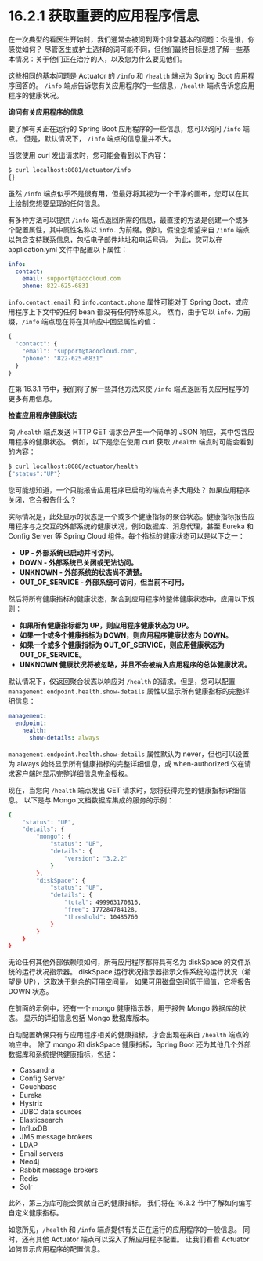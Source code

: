 # 16.2.1 获取重要的应用程序信息

在一次典型的看医生开始时，我们通常会被问到两个非常基本的问题：你是谁，你感觉如何？ 尽管医生或护士选择的词可能不同，但他们最终目标是想了解一些基本情况：关于他们正在治疗的人，以及您为什么要见他们。

这些相同的基本问题是 Actuator 的 `/info` 和 `/health` 端点为 Spring Boot 应用程序回答的。 `/info` 端点告诉您有关应用程序的一些信息，`/health` 端点告诉您应用程序的健康状况。

**询问有关应用程序的信息**

要了解有关正在运行的 Spring Boot 应用程序的一些信息，您可以询问 `/info` 端点。 但是，默认情况下， `/info` 端点的信息量并不大。

当您使用 curl 发出请求时，您可能会看到以下内容：

```bash
$ curl localhost:8081/actuator/info
{}
```

虽然 `/info` 端点似乎不是很有用，但最好将其视为一个干净的画布，您可以在其上绘制您想要呈现的任何信息。

有多种方法可以提供 `/info` 端点返回所需的信息，最直接的方法是创建一个或多个配置属性，其中属性名称以 `info.` 为前缀。例如，假设您希望来自 `/info` 端点以包含支持联系信息，包括电子邮件地址和电话号码。 为此，您可以在 application.yml 文件中配置以下属性：

```yaml
info:
  contact:
    email: support@tacocloud.com
    phone: 822-625-6831
```

`info.contact.email` 和 `info.contact.phone` 属性可能对于 Spring Boot，或应用程序上下文中的任何 bean 都没有任何特殊意义。 然而，由于它以 `info.` 为前缀，`/info` 端点现在将在其响应中回显属性的值：

```javascript
{
  "contact": {
    "email": "support@tacocloud.com",
    "phone": "822-625-6831"
  }
}
```

在第 16.3.1 节中，我们将了解一些其他方法来使 `/info` 端点返回有关应用程序的更多有用信息。

**检查应用程序健康状态**

向 `/health` 端点发送 HTTP GET 请求会产生一个简单的 JSON 响应，其中包含应用程序的健康状态。 例如，以下是您在使用 curl 获取 `/health` 端点时可能会看到的内容：

```bash
$ curl localhost:8080/actuator/health
{"status":"UP"}
```

您可能想知道，一个只能报告应用程序已启动的端点有多大用处？ 如果应用程序关闭，它会报告什么？

实际情况是，此处显示的状态是一个或多个健康指标的聚合状态。健康指标报告应用程序与之交互的外部系统的健康状况，例如数据库、消息代理，甚至 Eureka 和 Config Server 等 Spring Cloud 组件。每个指标的健康状态可以是以下之一：

* **UP - 外部系统已启动并可访问。**
* **DOWN - 外部系统已关闭或无法访问。**
* **UNKNOWN - 外部系统的状态尚不清楚。**
* **OUT\_OF\_SERVICE - 外部系统可访问，但当前不可用。**

然后将所有健康指标的健康状态，聚合到应用程序的整体健康状态中，应用以下规则：

* **如果所有健康指标都为 UP，则应用程序健康状态为 UP。**
* **如果一个或多个健康指标为 DOWN，则应用程序健康状态为 DOWN。**
* **如果一个或多个健康指标为 OUT\_OF\_SERVICE，则应用健康状态为 OUT\_OF\_SERVICE。**
* **UNKNOWN 健康状况将被忽略，并且不会被纳入应用程序的总体健康状况。**

默认情况下，仅返回聚合状态以响应对 `/health` 的请求。但是，您可以配置 `management.endpoint.health.show-details` 属性以显示所有健康指标的完整详细信息：

```yaml
management:
  endpoint:
    health:
      show-details: always
```

`management.endpoint.health.show-details` 属性默认为 never，但也可以设置为 always 始终显示所有健康指标的完整详细信息，或 when-authorized 仅在请求客户端时显示完整详细信息完全授权。

现在，当您向 `/health` 端点发出 GET 请求时，您将获得完整的健康指标详细信息。 以下是与 Mongo 文档数据库集成的服务的示例：

```bash
{
    "status": "UP",
    "details": {
        "mongo": {
            "status": "UP",
            "details": {
                "version": "3.2.2"
            }
        },
        "diskSpace": {
            "status": "UP",
            "details": {
                "total": 499963170816,
                "free": 177284784128,
                "threshold": 10485760
            }
        }
    }
}
```

无论任何其他外部依赖项如何，所有应用程序都将具有名为 diskSpace 的文件系统的运行状况指示器。 diskSpace 运行状况指示器指示文件系统的运行状况（希望是 UP），这取决于剩余的可用空间量。 如果可用磁盘空间低于阈值，它将报告 DOWN 状态。

在前面的示例中，还有一个 mongo 健康指示器，用于报告 Mongo 数据库的状态。 显示的详细信息包括 Mongo 数据库版本。

自动配置确保只有与应用程序相关的健康指标，才会出现在来自 `/health` 端点的响应中。 除了 mongo 和 diskSpace 健康指标，Spring Boot 还为其他几个外部数据库和系统提供健康指标，包括：

* Cassandra
* Config Server
* Couchbase
* Eureka
* Hystrix
* JDBC data sources
* Elasticsearch
* InfluxDB
* JMS message brokers
* LDAP
* Email servers
* Neo4j
* Rabbit message brokers
* Redis
* Solr

此外，第三方库可能会贡献自己的健康指标。 我们将在 16.3.2 节中了解如何编写自定义健康指标。

如您所见，`/health` 和 `/info` 端点提供有关正在运行的应用程序的一般信息。 同时，还有其他 Actuator 端点可以深入了解应用程序配置。 让我们看看 Actuator 如何显示应用程序的配置信息。

